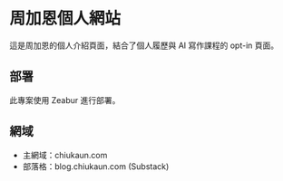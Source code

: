 # 周加恩個人網站

這是周加恩的個人介紹頁面，結合了個人履歷與 AI 寫作課程的 opt-in 頁面。

## 部署

此專案使用 Zeabur 進行部署。

## 網域

- 主網域：chiukaun.com
- 部落格：blog.chiukaun.com (Substack)

